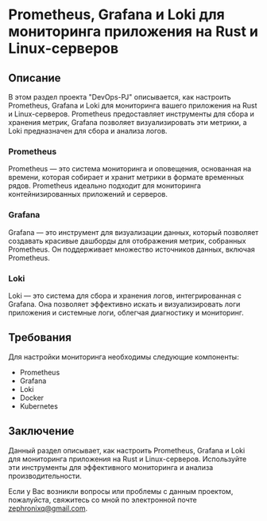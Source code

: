 # Prometheus, Grafana и Loki для мониторинга приложения на Rust и Linux-серверов

## Описание

В этом раздел проекта "DevOps-PJ" описывается, как настроить Prometheus, Grafana и Loki для мониторинга вашего приложения на Rust и Linux-серверов. Prometheus предоставляет инструменты для сбора и хранения метрик, Grafana позволяет визуализировать эти метрики, а Loki предназначен для сбора и анализа логов.

### Prometheus

Prometheus — это система мониторинга и оповещения, основанная на времени, которая собирает и хранит метрики в формате временных рядов. Prometheus идеально подходит для мониторинга контейнизированных приложений и серверов.

### Grafana

Grafana — это инструмент для визуализации данных, который позволяет создавать красивые дашборды для отображения метрик, собранных Prometheus. Он поддерживает множество источников данных, включая Prometheus.

### Loki

Loki — это система для сбора и хранения логов, интегрированная с Grafana. Она позволяет эффективно искать и визуализировать логи приложения и системные логи, облегчая диагностику и мониторинг.

## Требования

Для настройки мониторинга необходимы следующие компоненты:

- Prometheus
- Grafana
- Loki
- Docker
- Kubernetes


## Заключение

Данный раздел описывает, как настроить Prometheus, Grafana и Loki для мониторинга приложения на Rust и Linux-серверов. Используйте эти инструменты для эффективного мониторинга и анализа производительности.

Если у Вас возникли вопросы или проблемы с данным проектом, пожалуйста, свяжитесь со мной по электронной почте [zephronixq@gmail.com](mailto:zephronixq@gmail.com).
